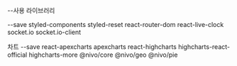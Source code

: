 --사용 라이브러리

--save styled-components
styled-reset
react-router-dom
react-live-clock
socket.io
socket.io-client

차트
--save react-apexcharts apexcharts
react-highcharts
highcharts-react-official
highcharts-more
@nivo/core @nivo/geo
@nivo/pie
